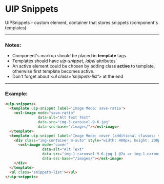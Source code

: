 # UIP Snippets

UIPSnippets - custom element, container that stores snippets (component's templates)

---

### Notes:

- Component's markup should be placed in **template** tags.
- Templates should have *uip-snippet*, *label* attributes
- An active element could be chosen by adding class **active** to template, otherwise first template becomes active.
- Don't forget about <*ul class='snippets-list'*> at the end 
---

### Example:

```html
<uip-snippets>
  <template uip-snippet label='Image Mode: save-ratio'>
    <esl-image mode="save-ratio"
               data-alt="Alt Text Test"
               data-src="img-3-carousel-9-6.jpg"
               data-src-base="/images/"></esl-image>
  </template>
  <template uip-snippet label='Image Mode: cover (additional classes: vertical alignment)'>
    <div class="img-container m-auto" style="width: 400px; height: 200px; border: 1px solid gray;">
      <esl-image mode="cover"
                 data-alt="Alt Text"
                 data-src="img-1-carousel-9-6.jpg | @2x => img-1-carousel-9-6.jpg"
                 data-src-base="/images/"></esl-image>
    </div>
  </template>
  <ul class='snippets-list'></ul>
</uip-snippets>
```

